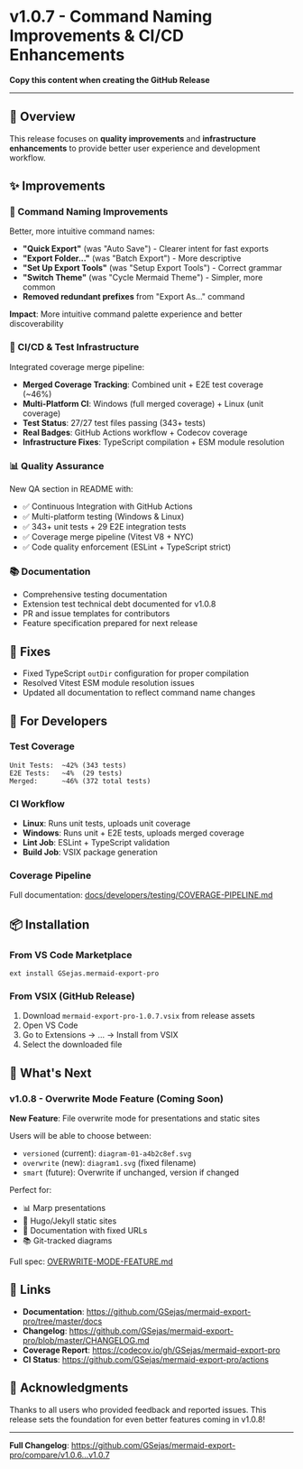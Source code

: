 # v1.0.7 - Command Naming Improvements & CI/CD Enhancements

**Copy this content when creating the GitHub Release**

---

## 🎯 Overview

This release focuses on **quality improvements** and **infrastructure enhancements** to provide better user experience and development workflow.

## ✨ Improvements

### 📝 Command Naming Improvements

Better, more intuitive command names:

- **"Quick Export"** (was "Auto Save") - Clearer intent for fast exports
- **"Export Folder..."** (was "Batch Export") - More descriptive
- **"Set Up Export Tools"** (was "Setup Export Tools") - Correct grammar
- **"Switch Theme"** (was "Cycle Mermaid Theme") - Simpler, more common
- **Removed redundant prefixes** from "Export As..." command

**Impact**: More intuitive command palette experience and better discoverability

### 🔧 CI/CD & Test Infrastructure

Integrated coverage merge pipeline:

- **Merged Coverage Tracking**: Combined unit + E2E test coverage (~46%)
- **Multi-Platform CI**: Windows (full merged coverage) + Linux (unit coverage)
- **Test Status**: 27/27 test files passing (343+ tests)
- **Real Badges**: GitHub Actions workflow + Codecov coverage
- **Infrastructure Fixes**: TypeScript compilation + ESM module resolution

### 📊 Quality Assurance

New QA section in README with:

- ✅ Continuous Integration with GitHub Actions
- ✅ Multi-platform testing (Windows & Linux)
- ✅ 343+ unit tests + 29 E2E integration tests
- ✅ Coverage merge pipeline (Vitest V8 + NYC)
- ✅ Code quality enforcement (ESLint + TypeScript strict)

### 📚 Documentation

- Comprehensive testing documentation
- Extension test technical debt documented for v1.0.8
- PR and issue templates for contributors
- Feature specification prepared for next release

## 🐛 Fixes

- Fixed TypeScript `outDir` configuration for proper compilation
- Resolved Vitest ESM module resolution issues
- Updated all documentation to reflect command name changes

## 🔄 For Developers

### Test Coverage

```
Unit Tests:  ~42% (343 tests)
E2E Tests:   ~4%  (29 tests)
Merged:      ~46% (372 total tests)
```

### CI Workflow

- **Linux**: Runs unit tests, uploads unit coverage
- **Windows**: Runs unit + E2E tests, uploads merged coverage
- **Lint Job**: ESLint + TypeScript validation
- **Build Job**: VSIX package generation

### Coverage Pipeline

Full documentation: [docs/developers/testing/COVERAGE-PIPELINE.md](https://github.com/GSejas/mermaid-export-pro/blob/master/docs/developers/testing/COVERAGE-PIPELINE.md)

## 📦 Installation

### From VS Code Marketplace

```
ext install GSejas.mermaid-export-pro
```

### From VSIX (GitHub Release)

1. Download `mermaid-export-pro-1.0.7.vsix` from release assets
2. Open VS Code
3. Go to Extensions → ... → Install from VSIX
4. Select the downloaded file

## 🎁 What's Next

### v1.0.8 - Overwrite Mode Feature (Coming Soon)

**New Feature**: File overwrite mode for presentations and static sites

Users will be able to choose between:
- `versioned` (current): `diagram-01-a4b2c8ef.svg`
- `overwrite` (new): `diagram1.svg` (fixed filename)
- `smart` (future): Overwrite if unchanged, version if changed

Perfect for:
- 📊 Marp presentations
- 📝 Hugo/Jekyll static sites
- 🔗 Documentation with fixed URLs
- 📚 Git-tracked diagrams

Full spec: [OVERWRITE-MODE-FEATURE.md](https://github.com/GSejas/mermaid-export-pro/blob/master/docs/features/OVERWRITE-MODE-FEATURE.md)

## 🔗 Links

- **Documentation**: https://github.com/GSejas/mermaid-export-pro/tree/master/docs
- **Changelog**: https://github.com/GSejas/mermaid-export-pro/blob/master/CHANGELOG.md
- **Coverage Report**: https://codecov.io/gh/GSejas/mermaid-export-pro
- **CI Status**: https://github.com/GSejas/mermaid-export-pro/actions

## 🙏 Acknowledgments

Thanks to all users who provided feedback and reported issues. This release sets the foundation for even better features coming in v1.0.8!

---

**Full Changelog**: https://github.com/GSejas/mermaid-export-pro/compare/v1.0.6...v1.0.7

